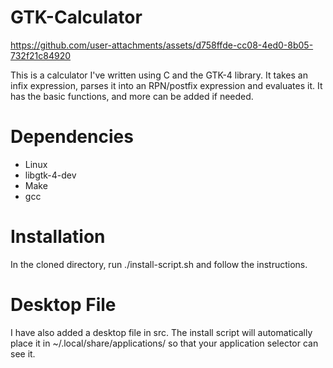 # GTK-Calculator

https://github.com/user-attachments/assets/d758ffde-cc08-4ed0-8b05-732f21c84920

This is a calculator I've written using C and the GTK-4 library. It takes an infix expression, parses it into an RPN/postfix expression and evaluates it. It has the basic functions, and more can be added if needed.

# Dependencies
* Linux
* libgtk-4-dev
* Make
* gcc

# Installation
In the cloned directory, run ./install-script.sh and follow the instructions.

# Desktop File
I have also added a desktop file in src. The install script will automatically place it in ~/.local/share/applications/ so that your application selector can see it. 
